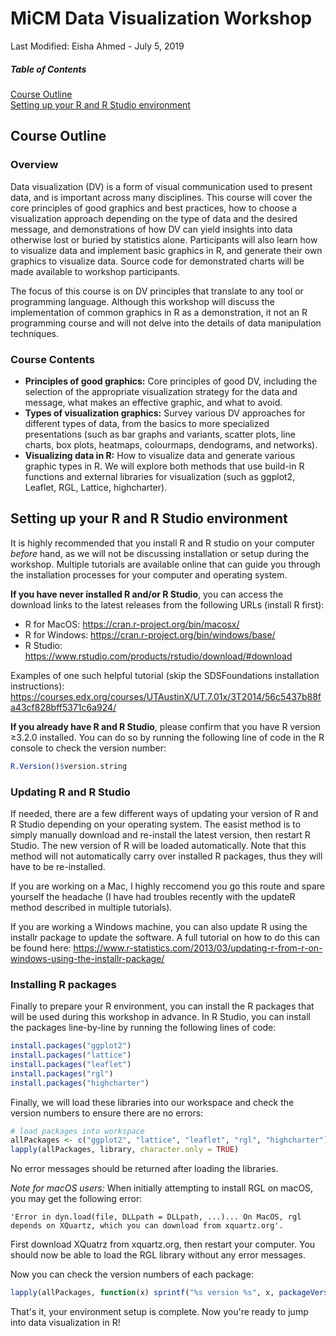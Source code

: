 # MiCM Data Visualization Workshop

Last Modified: Eisha Ahmed - July 5, 2019

##### Table of Contents  
[Course Outline](#course-outline)  
[Setting up your R and R Studio environment](#setup) 

<a name="course-outline"/>

## Course Outline

### Overview
Data visualization (DV) is a form of visual communication used to present data, and is important across many disciplines. This course will cover the core principles of good graphics and best practices, how to choose a visualization approach depending on the type of data and the desired message, and demonstrations of how DV can yield insights into data otherwise lost or buried by statistics alone. Participants will also learn how to visualize data and implement basic graphics in R, and generate their own graphics to visualize data. Source code for demonstrated charts will be made available to workshop participants.

The focus of this course is on DV principles that translate to any tool or programming language. Although this workshop will discuss the implementation of common graphics in R as a demonstration, it not an R programming course and will not delve into the details of data manipulation techniques.

### Course Contents
* **Principles of good graphics:** Core principles of good DV, including the selection of the appropriate visualization strategy for the data and message, what makes an effective graphic, and what to avoid.
* **Types of visualization graphics:** Survey various DV approaches for different types of data, from the basics to more specialized presentations (such as bar graphs and variants, scatter plots, line charts, box plots, heatmaps, colourmaps, dendograms, and networks).
* **Visualizing data in R:** How to visualize data and generate various graphic types in R. We will explore both methods that use build-in R functions and external libraries for visualization (such as ggplot2, Leaflet, RGL, Lattice, highcharter).

<a name="setup"/>

## Setting up your R and R Studio environment

It is highly recommended that you install R and R studio on your computer *before* hand, as we will not be discussing installation or setup during the workshop. Multiple tutorials are available online that can guide you through the installation processes for your computer and operating system.

**If you have never installed R and/or R Studio**, you can access the download links to the latest releases from the following URLs (install R first):

* R for MacOS: https://cran.r-project.org/bin/macosx/
* R for Windows: https://cran.r-project.org/bin/windows/base/
* R Studio: https://www.rstudio.com/products/rstudio/download/#download

Examples of one such helpful tutorial (skip the SDSFoundations installation instructions):
https://courses.edx.org/courses/UTAustinX/UT.7.01x/3T2014/56c5437b88fa43cf828bff5371c6a924/

**If you already have R and R Studio**, please confirm that you have R version ≥3.2.0 installed. You can do so by running the following line of code in the R console to check the version number:

```R
R.Version()$version.string
```

### Updating R and R Studio

If needed, there are a few different ways of updating your version of R and R Studio depending on your operating system. The easist method is to simply manually download and re-install the latest version, then restart R Studio. The new version of R will be loaded automatically. Note that this method will not automatically carry over installed R packages, thus they will have to be re-installed.

If you are working on a Mac, I highly reccomend you go this route and spare yourself the headache (I have had troubles recently with the updateR method described in multiple tutorials).

If you are working a Windows machine, you can also update R using the installr package to update the software. A full tutorial on how to do this can be found here: https://www.r-statistics.com/2013/03/updating-r-from-r-on-windows-using-the-installr-package/

### Installing R packages

Finally to prepare your R environment, you can install the R packages that will be used during this workshop in advance. In R Studio, you can install the packages line-by-line by running the following lines of code:

```R
install.packages("ggplot2")
install.packages("lattice")
install.packages("leaflet")
install.packages("rgl")
install.packages("highcharter")
```

Finally, we will load these libraries into our workspace and check the version numbers to ensure there are no errors:

```R
# load packages into workspace
allPackages <- c("ggplot2", "lattice", "leaflet", "rgl", "highcharter")
lapply(allPackages, library, character.only = TRUE)
```

No error messages should be returned after loading the libraries.

*Note for macOS users:* When initially attempting to install RGL on macOS, you may get the following error:

```
'Error in dyn.load(file, DLLpath = DLLpath, ...)... On MacOS, rgl depends on XQuartz, which you can download from xquartz.org'.
```

First download XQuatrz from xquartz.org, then restart your computer. You should now be able to load the RGL library without any error messages.

Now you can check the version numbers of each package:

```R
lapply(allPackages, function(x) sprintf("%s version %s", x, packageVersion(x)))
```

That's it, your environment setup is complete. Now you're ready to jump into data visualization in R!
